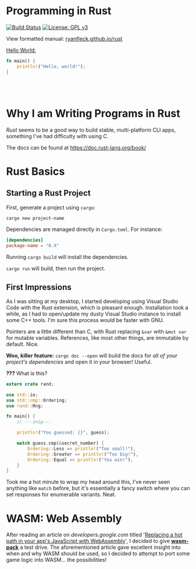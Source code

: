 # Programming in Rust

  [![Build Status](https://travis-ci.org/RyanFleck/Projects.svg?branch=master)](https://travis-ci.org/RyanFleck/Projects)  [![License: GPL v3](https://img.shields.io/badge/License-GPL%20v3-blue.svg)](https://www.gnu.org/licenses/gpl-3.0)

  View formatted manual: [ryanfleck.github.io/rust](https://ryanfleck.github.io/rust)
  

[Hello World:](http://www.catb.org/jargon/html/H/hello-world.html)
```rust
fn main() {
    println!("Hello, world!");
}
```

<br />


<br />

# Why I am Writing Programs in Rust

*Rust* seems to be a good way to build stable, multi-platform CLI apps, something I've had difficulty with using C.

The docs can be found at <https://doc.rust-lang.org/book/>

# Rust Basics

## Starting a Rust Project

First, generate a project using `cargo`:

```bash
cargo new project-name
```

Dependencies are managed directly in `Cargo.toml`. For instance:
```toml
[dependencies]
package-name = "0.X"
```

Running `cargo build` will install the dependencies.

`cargo run` will build, then run the project.

## First Impressions

As I was sitting at my desktop, I started developing using Visual Studio Code with the Rust extension, which is pleasant enough. Installation took a while, as I had to open/update my dusty Visual Studio instance to install some C++ tools. I'm sure this process would be faster with GNU.

Pointers are a little different than C, with Rust replacing `&var` with `&mut var` for mutable variables. References, like most other things, are immutable by default. Nice.

**Woo, killer feature:** `cargo doc --open` will build the docs for *all of your project's dependencies* and open it in your browser! Useful.

**???** What is this?

```rust
extern crate rand;

use std::io;
use std::cmp::Ordering;
use rand::Rng;

fn main() {
    // ---snip---

    println!("You guessed: {}", guess);

    match guess.cmp(&secret_number) {
        Ordering::Less => println!("Too small!"),
        Ordering::Greater => println!("Too big!"),
        Ordering::Equal => println!("You win!"),
    }
}
```

Took me a hot minute to wrap my head around this, I've never seen anything like `match` before, but it's essentially a fancy switch where you can set responses for enumerable variants. Neat.

# **WASM**: Web Assembly

After reading an article on *developers.google.com* titled '[Replacing a hot path in your app's JavaScript with WebAssembly](https://developers.google.com/web/updates/2019/02/hotpath-with-wasm)', I decided to give [**wasm-pack**](https://rustwasm.github.io/wasm-pack/) a test drive. The aforementioned article gave excellent insight into when and why WASM should be used, so I decided to attempt to port some game logic into WASM... the possibilities!